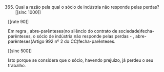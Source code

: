 365. Qual a razão pela qual o sócio de indústria não responde pelas perdas?
[[slnc 1000]]

[[rate 90]]

Em  regra , abre-parênteses(no silêncio do contrato de sociedade)fecha-parênteses, o sócio de indústria não responde pelas perdas  - , abre-parênteses(Artigo 992 nº 2 do CC)fecha-parênteses.

[[slnc 500]]

Isto porque se considera que o sócio, havendo prejuízo, já perdeu o seu trabalho.
